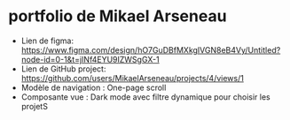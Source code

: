 # portfolio de Mikael Arseneau

- Lien de figma: https://www.figma.com/design/hO7GuDBfMXkgIVGN8eB4Vy/Untitled?node-id=0-1&t=jINf4EYU9IZWSgGX-1
- Lien de GitHub project: https://github.com/users/MikaelArseneau/projects/4/views/1
- Modèle de navigation : One-page scroll 
- Composante vue : Dark mode avec filtre dynamique pour choisir les projetS
